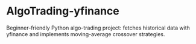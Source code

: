 # AlgoTrading-yfinance
Beginner-friendly Python algo-trading project: fetches historical data with yfinance and implements moving-average crossover strategies.
